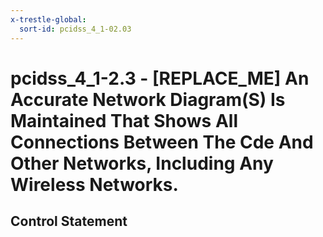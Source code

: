 ```yaml
---
x-trestle-global:
  sort-id: pcidss_4_1-02.03
---
```


# pcidss_4_1-2.3 - \[REPLACE_ME\] An Accurate Network Diagram(S) Is Maintained That Shows All Connections Between The Cde And Other Networks, Including Any Wireless Networks.

## Control Statement
